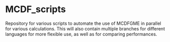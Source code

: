 # MCDF_scripts
Repository for various scripts to automate the use of MCDFGME in parallel for various calculations. This will also contain multiple branches for different languages for more flexible use, as well as for comparing performances.
